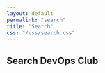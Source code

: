 ```yaml
---
layout: default
permalink: "search"
title: "Search"
css: "/css/search.css"
---
```


## Search DevOps Club

<div id="google-custom-search">
<script>
  (function() {
    var cx = '87fc490fe40dc4708:ra7nbqw5yfo';
    var gcse = document.createElement('script');
    gcse.type = 'text/javascript';
    gcse.async = true;
    gcse.src = (document.location.protocol == 'https:' ? 'https:' : 'http:') +
        '//www.google.com/cse/cse.js?cx=' + cx;
    var s = document.getElementsByTagName('script')[0];
    s.parentNode.insertBefore(gcse, s);
  })();
  window.onload = function()
  {
    var searchBox =  document.getElementById("gsc-i-id");
    searchBox.placeholder="Search DevOps Club";
    searchBox.title="Search DevOps Club";   
   }
</script>
<gcse:searchbox></gcse:searchbox>
<gcse:searchresults></gcse:searchresults>
</div>
